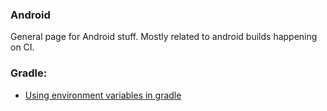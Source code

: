 ### Android

General page for Android stuff. Mostly related to android builds happening on CI.


### Gradle:

* [Using environment variables in gradle](https://ubuntudroid.medium.com/handling-environment-variables-in-gradle-fb1b8bb6c758)